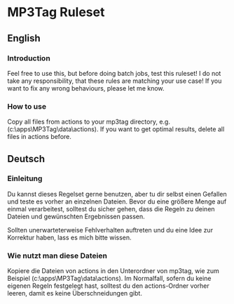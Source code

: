 # MP3Tag Ruleset

## English

### Introduction

Feel free to use this, but before doing batch jobs, test this ruleset! I do not take any responsibility, that these rules are matching your use case!
If you want to fix any wrong behaviours, please let me know.

### How to use

Copy all files from actions to your mp3tag directory, e.g. (c:\apps\MP3Tag\data\actions). If you want to get optimal results, delete all files in actions before.



## Deutsch

### Einleitung

Du kannst dieses Regelset gerne benutzen, aber tu dir selbst einen Gefallen und teste es vorher an einzelnen Dateien. Bevor du eine größere Menge auf einmal verarbeitest, solltest du sicher gehen, dass die Regeln zu deinen Dateien und gewünschten Ergebnissen passen.

Sollten unerwarteterweise Fehlverhalten auftreten und du eine Idee zur Korrektur haben, lass es mich bitte wissen.

### Wie nutzt man diese Dateien

Kopiere die Dateien von actions in den Unterordner von mp3tag, wie zum Beispiel (c:\apps\MP3Tag\data\actions). Im Normalfall, sofern du keine eigenen Regeln festgelegt hast, solltest du den actions-Ordner vorher leeren, damit es keine Überschneidungen gibt.


